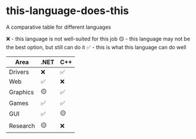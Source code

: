 # this-language-does-this
A comparative table for different languages

❌ - this language is not well-suited for this job
🟡 - this language may not be the best option, but still can do it
✅ - this is what this language can do well

| Area    | .NET | C++ |
|---------|------|-----|
| Drivers | ❌   | ✅  |
| Web     | ✅   | ❌  |
| Graphics| 🟡   | ✅  |
| Games   | ✅   | ✅  |
| GUI     | ✅   | 🟡  |
| Research| 🟡   | ❌  |
